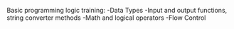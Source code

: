Basic programming logic training:
-Data Types
-Input and output functions, string converter methods
-Math and logical operators
-Flow Control
